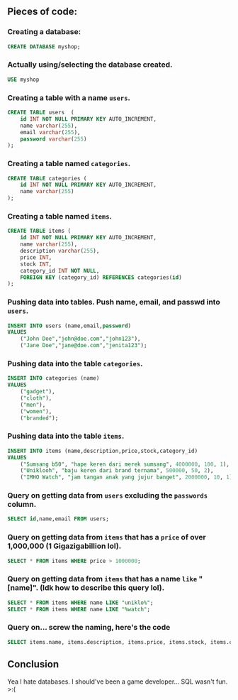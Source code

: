 ## Pieces of code: 

### Creating a database:

```sql
CREATE DATABASE myshop;

```

### Actually using/selecting the database created.

```sql
USE myshop
```

### Creating a table with a name `users`.

```sql
CREATE TABLE users 	(
	id INT NOT NULL PRIMARY KEY AUTO_INCREMENT,
	name varchar(255),
	email varchar(255),
	password varchar(255)
);
```

### Creating a table named `categories`.

```sql
CREATE TABLE categories (
	id INT NOT NULL PRIMARY KEY AUTO_INCREMENT,
	name varchar(255)
);
```

### Creating a table named `items`.

```sql
CREATE TABLE items (
	id INT NOT NULL PRIMARY KEY AUTO_INCREMENT,
	name varchar(255),
	description varchar(255),
	price INT,
	stock INT,
	category_id INT NOT NULL,
	FOREIGN KEY (category_id) REFERENCES categories(id)
);
```

### Pushing data into tables. Push name, email, and passwd into `users`.

```sql
INSERT INTO users (name,email,password)
VALUES
	("John Doe","john@doe.com","john123"),
	("Jane Doe","jane@doe.com","jenita123");
```

### Pushing data into the table `categories`.

```sql
INSERT INTO categories (name)
VALUES
	("gadget"),
	("cloth"),
	("men"),
	("women"),
	("branded");
```

### Pushing data into the table `items`.

```sql
INSERT INTO items (name,description,price,stock,category_id)
VALUES
	("Sumsang b50", "hape keren dari merek sumsang", 4000000, 100, 1),
	("Uniklooh", "baju keren dari brand ternama", 500000, 50, 2),
	("IMHO Watch", "jam tangan anak yang jujur banget", 2000000, 10, 1);
```

### Query on getting data from `users` excluding the `passwords` column.

```sql
SELECT id,name,email FROM users;
```

### Query on getting data from `items` that has a `price` of over 1,000,000 (1 Gigazigabillion lol).

```sql
SELECT * FROM items WHERE price > 1000000;
```

### Query on getting data from `items` that has a name `like` "[name]". (Idk how to describe this query lol).

```sql 
SELECT * FROM items WHERE name LIKE "uniklo%";
SELECT * FROM items WHERE name LIKE "%watch";
```

### Query on... screw the naming, here's the code

```sql
SELECT items.name, items.description, items.price, items.stock, items.category_id, categories.name FROM items, categories WHERE items.category_id = categories.id;
```

## Conclusion
Yea I hate databases. I should've been a game developer... SQL wasn't fun. >:(